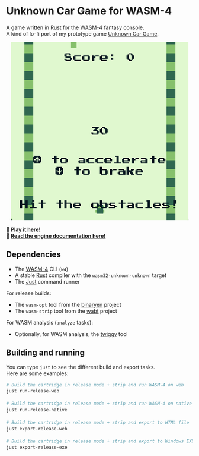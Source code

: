 # Unknown Car Game for WASM-4

A game written in Rust for the [WASM-4] fantasy console.  
A kind of lo-fi port of my prototype game [Unknown Car Game].

<p align="center">
    <img src="./doc/animation.gif" alt="animation">
</p>

**:rocket: [Play it here!](https://srynetix.github.io/wasm4-unknown-car-game/)**  
**:book: [Read the engine documentation here!](https://srynetix.github.io/wasm4-sx/wasm4_sx/)**

## Dependencies

- The [WASM-4] CLI (`w4`)
- A stable [Rust] compiler with the `wasm32-unknown-unknown` target
- The [Just] command runner

For release builds:
- The `wasm-opt` tool from the [binaryen] project
- The `wasm-strip` tool from the [wabt] project

For WASM analysis (`analyze` tasks):
- Optionally, for WASM analysis, the [twiggy] tool

## Building and running

You can type `just` to see the different build and export tasks.  
Here are some examples:

```sh
# Build the cartridge in release mode + strip and run WASM-4 on web
just run-release-web

# Build the cartridge in release mode + strip and run WASM-4 on native mode
just run-release-native

# Build the cartridge in release mode + strip and export to HTML file
just export-release-web

# Build the cartridge in release mode + strip and export to Windows EXE file
just export-release-exe
```

[WASM-4]: https://wasm4.org
[Unknown Car Game]: https://github.com/Srynetix/unknown-car-game
[Rust]: https://www.rust-lang.org/
[binaryen]: https://github.com/WebAssembly/binaryen
[wabt]: https://github.com/WebAssembly/wabt
[Just]: https://github.com/casey/just
[twiggy]: https://github.com/rustwasm/twiggy
